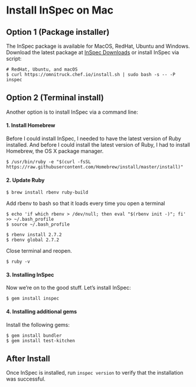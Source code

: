 # Install InSpec on Mac

## Option 1 (Package installer)
The InSpec package is available for MacOS, RedHat, Ubuntu and Windows. Download the latest package at [InSpec Downloads](https://downloads.chef.io/inspec) or install InSpec via script:

```
# RedHat, Ubuntu, and macOS
$ curl https://omnitruck.chef.io/install.sh | sudo bash -s -- -P inspec
```

## Option 2 (Terminal install)
Another option is to install InSpec via a command line:

#### 1. Install Homebrew

Before I could install InSpec, I needed to have the latest version of Ruby installed. And before I could install the latest version of Ruby, I had to install Homebrew, the OS X package manager.

```
$ /usr/bin/ruby -e "$(curl -fsSL https://raw.githubusercontent.com/Homebrew/install/master/install)"
```

#### 2. Update Ruby

```
$ brew install rbenv ruby-build
```
Add rbenv to bash so that it loads every time you open a terminal
```
$ echo 'if which rbenv > /dev/null; then eval "$(rbenv init -)"; fi' >> ~/.bash_profile
$ source ~/.bash_profile

$ rbenv install 2.7.2
$ rbenv global 2.7.2
```

Close terminal and reopen.

```
$ ruby -v
```

#### 3. Installing InSpec
Now we’re on to the good stuff. Let’s install InSpec:

```
$ gem install inspec
```

#### 4. Installing additional gems
Install the following gems:
```
$ gem install bundler
$ gem install test-kitchen
```

## After Install
Once InSpec is installed, run `inspec version` to verify that the installation was successful.
